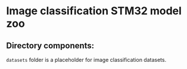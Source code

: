 # Image classification STM32 model zoo


## Directory components:
`datasets` folder is a placeholder for image classification datasets.